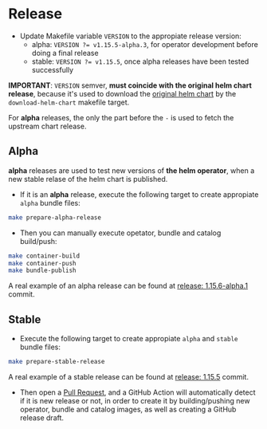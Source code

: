 # Release

* Update Makefile variable `VERSION` to the appropiate release version:
  * alpha: `VERSION ?= v1.15.5-alpha.3`, for operator development before doing a final release
  * stable: `VERSION ?= v1.15.5`, once alpha releases have been tested successfully

**IMPORTANT**: `VERSION` semver, **must coincide with the original helm chart release**,
because it's used to download the [original helm chart](https://artifacthub.io/packages/helm/banzaicloud-stable/vault-operator)
by the `download-helm-chart` makefile target.

For **alpha** releases, the only the part before the `-` is used to fetch the upstream chart release.

## Alpha

**alpha** releases are used to test new versions of **the helm operator**,
when a new stable relase of the helm chart is published.

* If it is an **alpha** release, execute the following target to create appropiate `alpha` bundle files:

```bash
make prepare-alpha-release
```

* Then you can manually execute opetator, bundle and catalog build/push:

```bash
make container-build
make container-push
make bundle-publish
```

A real example of an alpha release can be found at [release: 1.15.6-alpha.1](https://github.com/3scale-ops/bank-vaults-helm-operator/pull/1/commits/9656d7034f5db124ab20afb4df12b85e9ee45bca) commit.

## Stable

* Execute the following target to create appropiate `alpha` and `stable` bundle files:

```bash
make prepare-stable-release
```
A real example of a stable release can be found at [release: 1.15.5](https://github.com/3scale-ops/bank-vaults-helm-operator/pull/1/commits/dfc83e767252559262c70ab7c74cdc3308c50a9b) commit.

* Then open a [Pull Request](https://github.com/3scale-ops/bank-vaults-helm-operator/pulls), and a GitHub Action will automatically detect if it is new release or not, in order to create it by building/pushing new operator, bundle and catalog images, as well as creating a GitHub release draft.